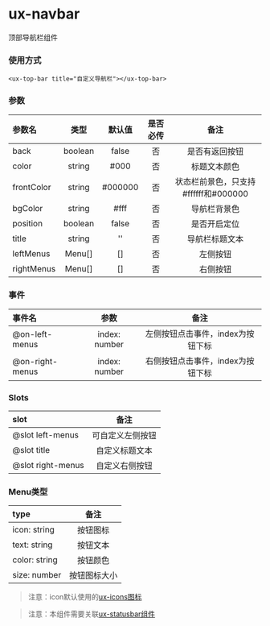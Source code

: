 # ux-navbar

顶部导航栏组件

### 使用方式

```
<ux-top-bar title="自定义导航栏"></ux-top-bar>
```

### 参数

| 参数名    | 类型    | 默认值    | 是否必传    | 备注 |
| :---    | :---:   | :---:     | :---:      |:---:      |
| back | boolean | false | 否 | 是否有返回按钮 |
| color | string | #000 | 否 | 标题文本颜色 |
| frontColor | string | #000000 | 否 | 状态栏前景色，只支持#ffffff和#000000 |
| bgColor | string | #fff | 否 | 导航栏背景色 |
| position | boolean | false | 否 | 是否开启定位 |
| title | string | '' | 否 | 导航栏标题文本 |
| leftMenus | Menu[] | [] | 否 | 左侧按钮 |
| rightMenus | Menu[] | [] | 否 | 右侧按钮 |

### 事件

| 事件名    | 参数   | 备注 |
| :---    | :---:   | :---:       |
| @on-left-menus | index: number |  左侧按钮点击事件，index为按钮下标 |
| @on-right-menus | index: number |  右侧按钮点击事件，index为按钮下标 |

### Slots

| slot       | 备注 |
| :---    | :---:       |
| @slot left-menus |  可自定义左侧按钮 |
| @slot title |  自定义标题文本 |
| @slot right-menus |  自定义右侧按钮 |

### Menu类型

| type       |  备注 |
| :---    | :---:        |
| icon: string |  按钮图标 |
| text: string |  按钮文本 |
| color: string |  按钮颜色 |
| size: number |  按钮图标大小 |

> 注意：icon默认使用的[ux-icons图标](https://ext.dcloud.net.cn/plugin?id=15699)  

> 注意：本组件需要关联[ux-statusbar组件](https://ext.dcloud.net.cn/plugin?id=15760)  

